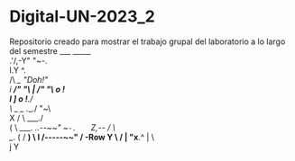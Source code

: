 # Digital-UN-2023_2
Repositorio creado para mostrar el trabajo grupal del laboratorio a lo largo del semestre
    ___  _____    
 .'/,-Y"     "~-.  
 l.Y             ^.           
 /\               _\_      "Doh!"   
i            ___/"   "\ 
|          /"   "\   o !   
l         ]     o !__./   
 \ _  _    \.___./    "~\  
  X \/ \            ___./  
 ( \ ___.   _..--~~"   ~`-.  
  ` Z,--   /               \    
    \__.  (   /       ______) 
      \   l  /-----~~" /      -Row
       Y   \          / 
       |    "x______.^ 
       |           \    
       j            Y
